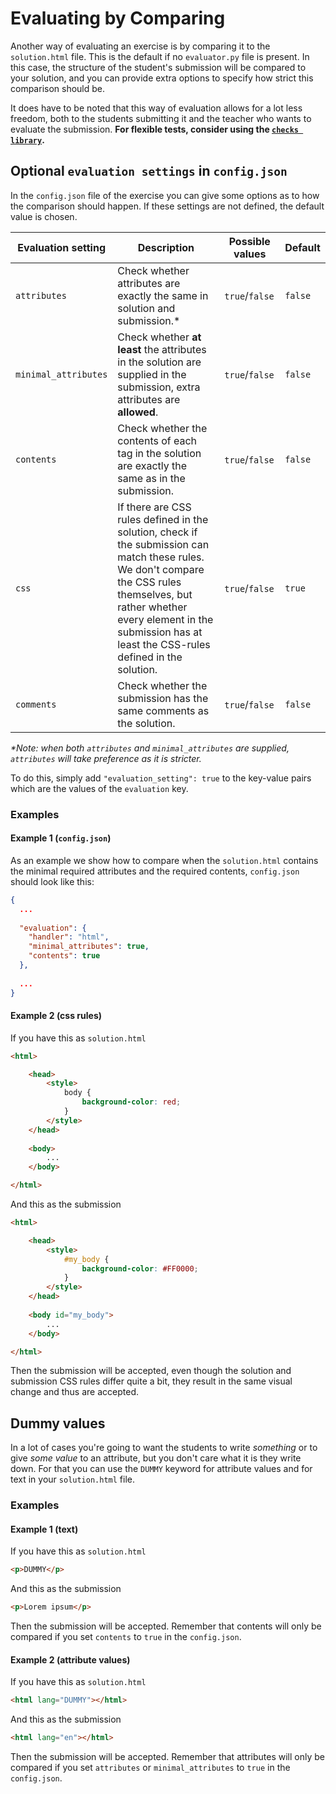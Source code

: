 # Evaluating by Comparing

Another way of evaluating an exercise is by comparing it to the `solution.html` file. This is the default if no `evaluator.py` file is present. In this case, the structure of the student's submission will be compared to your solution, and you can provide extra options to specify how strict this comparison should be.

It does have to be noted that this way of evaluation allows for a lot less freedom, both to the students submitting it and the teacher who wants to evaluate the submission. **For flexible tests, consider using the [`checks library`](../readme.md#checks-library-documentation).**

## Optional `evaluation settings` in `config.json`

In the `config.json` file of the exercise you can give some options as to how the comparison should happen. If these settings are not defined, the default value is chosen.

| Evaluation setting | Description | Possible values | Default |
| ------------------ | ----------- | --------------  | ------- |
| `attributes` |  Check whether attributes are exactly the same in solution and submission.* | `true`/`false` | `false`  |
| `minimal_attributes`| Check whether **at least** the attributes in the solution are supplied in the submission, extra attributes are **allowed**. | `true`/`false` | `false` |
| `contents`| Check whether the contents of each tag in the solution are exactly the same as in the submission. | `true`/`false` | `false` |
| `css` | If there are CSS rules defined in the solution, check if the submission can match these rules. We don't compare the CSS rules themselves, but rather whether every element in the submission has at least the CSS-rules defined in the solution. | `true`/`false` | `true` |
| `comments` | Check whether the submission has the same comments as the solution. | `true`/`false` | `false` |

*\*Note: when both `attributes` and `minimal_attributes` are supplied, `attributes` will take preference as it is stricter.*

To do this, simply add `"evaluation_setting": true` to the key-value pairs which are the values of the `evaluation` key.

### Examples

#### Example 1 (`config.json`)

As an example we show how to compare when the `solution.html` contains the minimal required attributes and the required contents, `config.json` should look like this:

```json
{
  ...
  
  "evaluation": {
    "handler": "html",
    "minimal_attributes": true,
    "contents": true
  },
  
  ...
}
```

#### Example 2 (css rules)

If you have this as `solution.html`

```html
<html>

    <head>
        <style>
            body {
                background-color: red;
            }
        </style>
    </head>
    
    <body>
        ...
    </body>

</html>
```

And this as the submission

```html
<html>

    <head>
        <style>
            #my_body {
                background-color: #FF0000;
            }
        </style>
    </head>
    
    <body id="my_body">
        ...
    </body>

</html>
```

Then the submission will be accepted, even though the solution and submission CSS rules differ quite a bit, they result in the same visual change and thus are accepted.


## Dummy values

In a lot of cases you're going to want the students to write _something_ or to give _some value_ to an attribute, but you don't care what it is they write down. For that you can use the `DUMMY` keyword for attribute values and for text in your `solution.html` file.

### Examples

#### Example 1 (text)

If you have this as `solution.html`

```html
<p>DUMMY</p>
```

And this as the submission

```html
<p>Lorem ipsum</p>
```

Then the submission will be accepted. Remember that contents will only be compared if you set `contents` to `true` in the `config.json`.

#### Example 2 (attribute values)

If you have this as `solution.html`

```html
<html lang="DUMMY"></html>
```

And this as the submission

```html
<html lang="en"></html>
```

Then the submission will be accepted. Remember that attributes will only be compared if you set `attributes` or `minimal_attributes` to `true` in the `config.json`.
